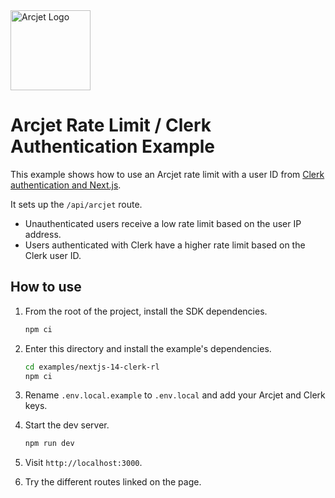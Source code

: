 <a href="https://arcjet.com" target="_arcjet-home">
  <picture>
    <source media="(prefers-color-scheme: dark)" srcset="https://arcjet.com/arcjet-logo-minimal-dark-mark-all.svg">
    <img src="https://arcjet.com/arcjet-logo-minimal-light-mark-all.svg" alt="Arcjet Logo" height="128" width="auto">
  </picture>
</a>

# Arcjet Rate Limit / Clerk Authentication Example

This example shows how to use an Arcjet rate limit with a user ID from [Clerk
authentication and Next.js](https://clerk.com/docs/quickstarts/nextjs).

It sets up the `/api/arcjet` route.

* Unauthenticated users receive a low rate limit based on the user IP address.
* Users authenticated with Clerk have a higher rate limit based on the Clerk
  user ID.

## How to use

1. From the root of the project, install the SDK dependencies.

   ```bash
   npm ci
   ```

2. Enter this directory and install the example's dependencies.

   ```bash
   cd examples/nextjs-14-clerk-rl
   npm ci
   ```

3. Rename `.env.local.example` to `.env.local` and add your Arcjet and Clerk
   keys.

4. Start the dev server.

   ```bash
   npm run dev
   ```

5. Visit `http://localhost:3000`.
6. Try the different routes linked on the page.

